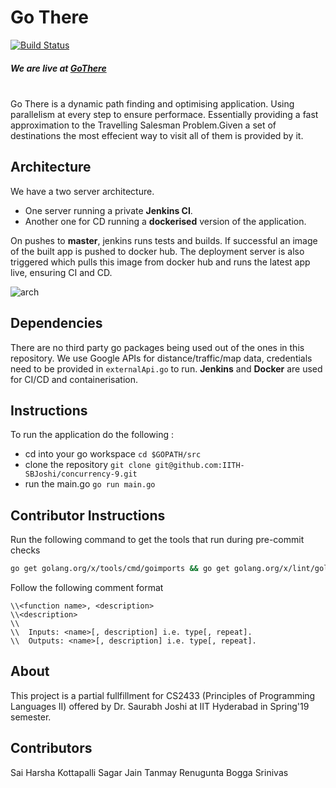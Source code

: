 # Go There
[![Build Status](http://ec2-54-167-230-179.compute-1.amazonaws.com:8080/buildStatus/icon?job=Concurrency/master)](http://ec2-54-167-230-179.compute-1.amazonaws.com:8080/job/Concurrency/job/master/)

##### We are live at [GoThere](www.gothere.tk)
\
Go There is a dynamic path finding and optimising application. Using parallelism at every step to ensure performace.
Essentially providing a fast approximation to the Travelling Salesman Problem.Given a set of destinations the most
effecient way to visit all of them is provided by it.

## Architecture
We have a two server architecture.
- One server running a private **Jenkins CI**.
- Another one for CD running a **dockerised** version of the application.

On pushes to **master**, jenkins runs tests and builds. If successful an image of the built app is pushed to docker hub.
The deployment server is also triggered which pulls this image from docker hub and runs the latest app live, ensuring CI and CD.

![arch](https://raw.githubusercontent.com/IITH-SBJoshi/concurrency-9/master/flowchart.png?token=AdPkfyyeBfG9vaAl0KEl5_1pJOkj6CGFks5cgo0iwA%3D%3D)

## Dependencies
There are no third party go packages being used out of the ones in this repository.
We use Google APIs for distance/traffic/map data, credentials need to be provided in ```externalApi.go``` to run.
**Jenkins** and **Docker** are used for CI/CD and containerisation.
## Instructions
To run the application do the following :
- cd into your go workspace
``` cd $GOPATH/src ```
- clone the repository
``` git clone git@github.com:IITH-SBJoshi/concurrency-9.git ```
- run the main.go
``` go run main.go ```
## Contributor Instructions

Run the following command to get the tools that run during pre-commit checks

```bash
go get golang.org/x/tools/cmd/goimports && go get golang.org/x/lint/golint && git config core.hooksPath .githooks
```
Follow the following comment format

```
\\<function name>, <description>
\\<description>
\\
\\	Inputs: <name>[, description] i.e. type[, repeat].
\\	Outputs: <name>[, description] i.e. type[, repeat].
```

## About

This project is a partial fullfillment for CS2433 (Principles of Programming Languages II) offered by Dr. Saurabh Joshi at IIT Hyderabad in Spring'19 semester.

## Contributors

Sai Harsha Kottapalli
Sagar Jain
Tanmay Renugunta
Bogga Srinivas
